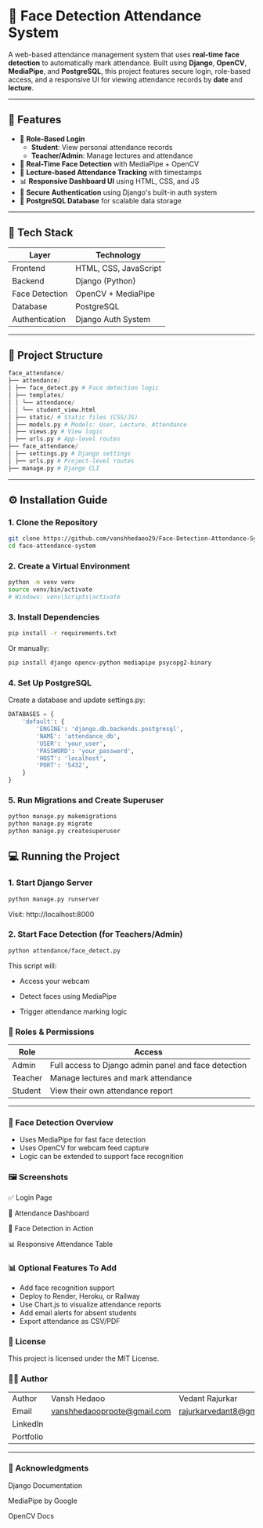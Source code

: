# 🧠 Face Detection Attendance System

A web-based attendance management system that uses **real-time face detection** to automatically mark attendance. Built using **Django**, **OpenCV**, **MediaPipe**, and **PostgreSQL**, this project features secure login, role-based access, and a responsive UI for viewing attendance records by **date** and **lecture**.

---

## 📌 Features

- 👤 **Role-Based Login**
  - **Student**: View personal attendance records
  - **Teacher/Admin**: Manage lectures and attendance
- 🎥 **Real-Time Face Detection** with MediaPipe + OpenCV
- 📅 **Lecture-based Attendance Tracking** with timestamps
- 📊 **Responsive Dashboard UI** using HTML, CSS, and JS
- 🔐 **Secure Authentication** using Django's built-in auth system
- 💾 **PostgreSQL Database** for scalable data storage

---

## 🚀 Tech Stack

| Layer         | Technology              |
|---------------|--------------------------|
| Frontend      | HTML, CSS, JavaScript    |
| Backend       | Django (Python)          |
| Face Detection| OpenCV + MediaPipe       |
| Database      | PostgreSQL               |
| Authentication| Django Auth System       |

---


## 📁 Project Structure

```py
face_attendance/
├── attendance/
│ ├── face_detect.py # Face detection logic
│ ├── templates/
│ │ └── attendance/
│ │ └── student_view.html
│ ├── static/ # Static files (CSS/JS)
│ ├── models.py # Models: User, Lecture, Attendance
│ ├── views.py # View logic
│ ├── urls.py # App-level routes
├── face_attendance/
│ ├── settings.py # Django settings
│ ├── urls.py # Project-level routes
├── manage.py # Django CLI
```


---

## ⚙️ Installation Guide

### 1. Clone the Repository

```bash
git clone https://github.com/vanshhedaoo29/Face-Detection-Attendance-System
cd face-attendance-system
```

### 2. Create a Virtual Environment

```bash
python -m venv venv
source venv/bin/activate  
# Windows: venv\Scripts\activate
```

### 3. Install Dependencies

```bash
pip install -r requirements.txt
```

Or manually:

```bash
pip install django opencv-python mediapipe psycopg2-binary
```

### 4. Set Up PostgreSQL

Create a database and update settings.py:

```py
DATABASES = {
    'default': {
        'ENGINE': 'django.db.backends.postgresql',
        'NAME': 'attendance_db',
        'USER': 'your_user',
        'PASSWORD': 'your_password',
        'HOST': 'localhost',
        'PORT': '5432',
    }
}
```

### 5. Run Migrations and Create Superuser

```bash
python manage.py makemigrations
python manage.py migrate
python manage.py createsuperuser
```

## 💻 Running the Project

### 1. Start Django Server

```bash
python manage.py runserver
```
Visit: http://localhost:8000

### 2. Start Face Detection (for Teachers/Admin)

```bash
python attendance/face_detect.py
```

This script will:
- Access your webcam

- Detect faces using MediaPipe

- Trigger attendance marking logic



### 🔐 Roles & Permissions

| Role         | Access              |
|---------------|--------------------------|
| Admin      | Full access to Django admin panel and face detection |
| Teacher       | Manage lectures and mark attendance          |
| Student| View their own attendance report       |

---


### 📸 Face Detection Overview

- Uses MediaPipe for fast face detection
- Uses OpenCV for webcam feed capture
- Logic can be extended to support face recognition

### 🖼️ Screenshots


✅ Login Page

📅 Attendance Dashboard

🎥 Face Detection in Action

📊 Responsive Attendance Table

### 📊 Optional Features To Add
 - Add face recognition support
 - Deploy to Render, Heroku, or Railway
 - Use Chart.js to visualize attendance reports
 - Add email alerts for absent students
 - Export attendance as CSV/PDF

### 📄 License
This project is licensed under the MIT License.

### 👨‍💻 Author
|         |             |                  |
|---------------|-------------|------------|
| Author      | Vansh Hedaoo | Vedant Rajurkar |
| Email       |vanshhedaooprpote@gmail.com|  rajurkarvedant8@gmail.com   |
| LinkedIn|        |              |
| Portfolio|        |                 |
---


### 🙌 Acknowledgments
  Django Documentation

MediaPipe by Google

OpenCV Docs